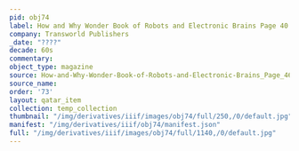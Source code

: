 ```yaml
---
pid: obj74
label: How and Why Wonder Book of Robots and Electronic Brains Page 40
company: Transworld Publishers
_date: "????"
decade: 60s
commentary: 
object_type: magazine
source: How-and-Why-Wonder-Book-of-Robots-and-Electronic-Brains_Page_46
source_name: 
order: '73'
layout: qatar_item
collection: temp_collection
thumbnail: "/img/derivatives/iiif/images/obj74/full/250,/0/default.jpg"
manifest: "/img/derivatives/iiif/obj74/manifest.json"
full: "/img/derivatives/iiif/images/obj74/full/1140,/0/default.jpg"
---
```

